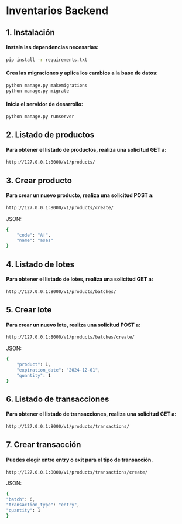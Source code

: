 # Inventarios Backend
## 1. Instalación
#### Instala las dependencias necesarias:
```bash
pip install -r requirements.txt
```

#### Crea las migraciones y aplica los cambios a la base de datos:
```bash
python manage.py makemigrations
python manage.py migrate
```

#### Inicia el servidor de desarrollo:
```bash
python manage.py runserver
```

## 2. Listado de productos
#### Para obtener el listado de productos, realiza una solicitud GET a:

```bash
http://127.0.0.1:8000/v1/products/
```

## 3. Crear producto
#### Para crear un nuevo producto, realiza una solicitud POST a:

```bash
http://127.0.0.1:8000/v1/products/create/
```

JSON:
```bash
{
    "code": "A!",
    "name": "asas"
}
```

## 4. Listado de lotes
#### Para obtener el listado de lotes, realiza una solicitud GET a:

```bash
http://127.0.0.1:8000/v1/products/batches/
```

## 5. Crear lote
#### Para crear un nuevo lote, realiza una solicitud POST a:

```bash
http://127.0.0.1:8000/v1/products/batches/create/
```

JSON:
```bash
{
    "product": 1,
    "expiration_date": "2024-12-01",
    "quantity": 1
}
```

## 6. Listado de transacciones
#### Para obtener el listado de transacciones, realiza una solicitud GET a:

```bash
http://127.0.0.1:8000/v1/products/transactions/
```

## 7. Crear transacción
#### Puedes elegir entre entry o exit para el tipo de transacción.

```bash
http://127.0.0.1:8000/v1/products/transactions/create/
```

JSON:
```bash
{
"batch": 6,
"transaction_type": "entry",
"quantity": 1
}
```